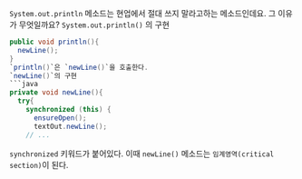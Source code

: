 `System.out.println` 메소드는 현업에서 절대 쓰지 말라고하는 메소드인데요. 그 이유가 무엇일까요?
`System.out.println()` 의 구현
```java
public void println(){
  newLine();
}
`println()`은 `newLine()`을 호출한다. 
`newLine()`의 구현
```java
private void newLine(){
  try{
    synchronized (this) {
      ensureOpen();
      textOut.newLine();
    // ...
```
`synchronized` 키워드가 붙어있다. 이때 `newLine()` 메소드는 `임계영역(critical section)`이 된다. 
